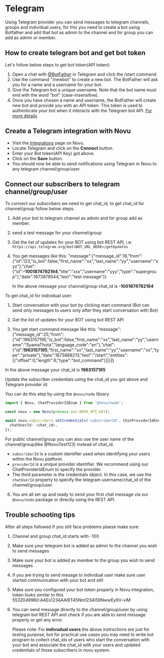 # Telegram

Using Telegram provider you can send messages to telegram channels, groups and individual users, for this you need to create a bot using Botfather and add that bot as admin to the channel and for group you can add as admin or member.

## How to create telegram bot and get bot token

Let's follow below steps to get bot token(API token):

1. Open a chat with [@BotFather](https://telegram.me/BotFather) in Telegram and click the /start command.
2. Use the command "/newbot" to create a new bot. The BotFather will ask you for a name and a username for your bot.
3. Give the Telegram bot a unique username. Note that the bot name must end with the word "bot" (case-insensitive).
4. Once you have chosen a name and username, the BotFather will create new bot and provide you with an API token. This token is used to authenticate your bot when it interacts with the Telegram bot API.
   [For more details](https://core.telegram.org/bots/features#creating-a-new-bot)

## Create a Telegram integration with Novu

- Visit the [Integrations](https://web.novu.co/integrations) page on Novu.
- Locate Telegram and click on the **Connect** button.
- Enter your Bot token(API Key) got above.
- Click on the **Save** button.
- You should now be able to send notifications using Telegram in Novu to any telegram channel/group/user.

## Connect our subscribers to telegram channel/group/user

To connect our subscribers we need to get chat_id, to get chat_id for channel/group follow below steps:

1. Add your bot to telegram channel as admin and for group add as member.
2. send a test message for your channel/group
3. Get the list of updates for your BOT using bot REST API, i.e: `https://api.telegram.org/bot<BOT_URL_HERE>/getUpdates`
4. You get messages like this: "message":{"message_id":16,"from":{"id":123,"is_bot":false,"first_name":"xx","last_name":"yy","username":"xyz"},"chat":{"id":**-1001874782164**,"title":"xxx","username":"yyy","type":"supergroup"},"date":1673878544,"text":"test message"}}

   In the above message your channel/group chat_id is **-1001874782164**

To get chat_id for individual user:

1. Start conversation with your bot by clicking start command (Bot can send only messages to users only after they start conversation with Bot)
2. Get the list of updates for your BOT using bot REST API

3. You get start command message like this: "message":{"message_id":25,"from":{"id":1963157195,"is_bot":false,"first_name":"xx","last_name":"yy","username":"SyamaThota","language_code":"en"},"chat":{"id":**1963157195**,"first_name":"xx","last_name":"yy","username":"xx","type":"private"},"date":1673888213,"text":"/start","entities":[{"offset":0,"length":6,"type":"bot_command"}]}}]}

In the above message your chat_id is **1963157195**

Update the subscriber credentials using the chat_id you got above and Telegram provider id:

You can do this step by using the `@novu/node` library

```typescript
import { Novu, ChatProviderIdEnum } from '@novu/node';

const novu = new Novu(process.env.NOVU_API_KEY);

await novu.subscribers.setCredentials('subscriberId', ChatProviderIdEnum.Telegram, {
  chatUserId: <chat_id>,
});
```

For public channel/group you can also use the user name of the channel/group(like @NovuTest123) instead of chat_id.

- `subscriberId` is a custom identifier used when identifying your users within the Novu platform.
- `providerId` is a unique provider identifier. We recommend using our ChatProviderIdEnum to specify the provider.
- The third parameter is the credentials object. In this case, we use the `chatUserId` property to specify the telegram username/chat_id of the channel/group/user.

<!-- markdownlint-disable MD029 -->

6. You are all set up and ready to send your first chat message via our `@novu/node` package or directly using the REST API.
<!-- markdownlint-enable MD029 -->

## Trouble schooting tips

After all steps followed if you still face problems plaese make sure:

1. Channel and group chat_id starts with -100
2. Make sure your telegram bot is added as admin to the channel you wish to send messages
3. Make sure your bot is added as member to the group you wish to send messages
4. If you are trying to send mesage to individual user make sure user started communication with your bot and still
5. Make sure you configured your bot token properly in Novu integration, token looks similar to this 5532049960:AAEs1234AAl9T45Nm1234i59NwwEy6V-viM
6. You can send message directly to the channel/group/user by using telegram bot REST API and check if you are able to send message properly or get any error.

   Please note: For **indivudual users** the above instructions are just for testing purpose, but for practical use cases you may need to write bot program to collect chat_ids of users who start the conversation with your bot and associate the chat_id with your users and updated credentials of those subscribers in novu system.

